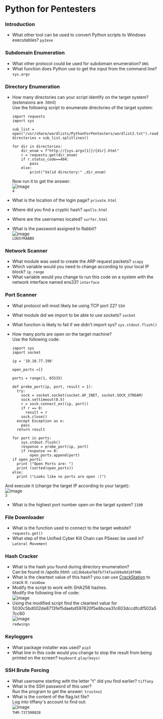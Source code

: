 # Python for Pentesters

### Introduction
- What other tool can be used to convert Python scripts to Windows executables? `py2exe`

### Subdomain Enumeration
- What other protocol could be used for subdomain enumeration? `DNS`
- What function does Python use to get the input from the command line? `sys.argv`

### Directory Enumeration
- How many directories can your script identify on the target system? (extensions are .html)<br />
Use the following script to enumerate directories of the target system: <br />

      import requests 
      import sys 
      
      sub_list = open("/usr/share/wordlists/PythonForPentesters/wordlist2.txt").read() 
      directories = sub_list.splitlines()
      
      for dir in directories:
          dir_enum = f"http://{sys.argv[1]}/{dir}.html" 
          r = requests.get(dir_enum)
          if r.status_code==404: 
              pass
          else:
              print("Valid directory:" ,dir_enum)
  Now run it to get the answer: <br />
  ![image](https://github.com/user-attachments/assets/9c721a30-59b9-4b7b-be84-c16735abbb03)<br />
`4`
- What is the location of the login page? `private.html`
- Where did you find a cryptic hash? `apollo.html`
- Where are the usernames located? `surfer.html`
- What is the password assigned to Rabbit?<br />
![image](https://github.com/user-attachments/assets/9f1a948d-d38b-46a6-8ec9-3362c53c873b)<br />
`LOUSYRABBO`

### Network Scanner
- What module was used to create the ARP request packets? `scapy`
- Which variable would you need to change according to your local IP block? `ip_range`
- What variable would you change to run this code on a system with the network interface named ens33? `interface`

### Port Scanner
- What protocol will most likely be using TCP port 22? `SSH`
- What module did we import to be able to use sockets? `socket`
- What function is likely to fail if we didn't import sys? `sys.stdout.flush()`
- How many ports are open on the target machine? <br />
Use the following code:

      import sys
      import socket
  
      ip = '10.10.77.196' 
      
      open_ports =[] 
      
      ports = range(1, 65535)
      
      def probe_port(ip, port, result = 1): 
        try: 
          sock = socket.socket(socket.AF_INET, socket.SOCK_STREAM) 
          sock.settimeout(0.5) 
          r = sock.connect_ex((ip, port))   
          if r == 0: 
            result = r 
          sock.close() 
        except Exception as e: 
          pass 
        return result
      
      for port in ports: 
          sys.stdout.flush() 
          response = probe_port(ip, port) 
          if response == 0: 
              open_ports.append(port) 
      if open_ports: 
        print ("Open Ports are: ") 
        print (sorted(open_ports)) 
      else: 
        print ("Looks like no ports are open :(")
And execute it (change the target IP according to your target): <br />
![image](https://github.com/user-attachments/assets/2e316f44-2b5f-4b37-a626-8dafeab2d3b3)<br />
`3`

- What is the highest port number open on the target system? `2100`

### File Downloader
- What is the function used to connect to the target website? `requests.get()`
- What step of the Unified Cyber Kill Chain can PSexec be used in? `Lateral Movement`

### Hash Cracker
- What is the hash you found during directory enumeration? <br />
Can be found in /apollo.html: `cd13b6a6af66fb774faa589a9d18f906`
- What is the cleartext value of this hash? you can use [CrackStation](https://crackstation.net/) to crack it: `raimbow`
- Modify the script to work with SHA256 hashes. <br />
Modify the following line of code: <br />
![image](https://github.com/user-attachments/assets/e428cf07-369e-41da-aeb2-61cc8a6c516d)<br />
- Using the modified script find the cleartext value for 5030c5bd002de8713fef5daebd597620f5e8bcea31c603dccdfcdf502a57cc60<br />
![image](https://github.com/user-attachments/assets/f1d6f17b-88a7-493c-a957-563dfb64126a)<br />
`redwings`

### Keyloggers
- What package installer was used? `pip3`
- What line in this code would you change to stop the result from being printed on the screen? `keyboard.play(keys)`

### SSH Brute Forcing
- What username starting with the letter "t" did you find earlier? `tiffany`
- What is the SSH password of this user? <br />
Run the program to get the answer: `trustno1`
- What is the content of the flag.txt file? <br />
Log into tiffany's account to find out: <br />
![image](https://github.com/user-attachments/assets/a6616cf0-0369-4ff3-8f59-8714226b08ed)<br />
`THM-737390028`
